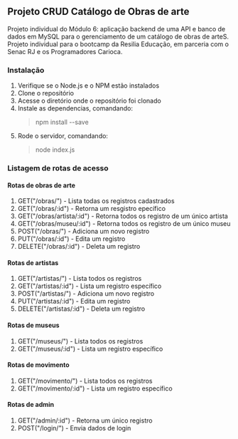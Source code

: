 <h2>Projeto CRUD Catálogo de Obras de arte</h2>
<p>Projeto individual do Módulo 6: aplicação backend de uma API e banco de dados em MySQL para o gerenciamento de um catálogo de obras de arteS. Projeto individual para o bootcamp da Resilia Educação, em parceria com o Senac RJ e os Programadores Carioca.</p>

<h3>Instalação</h3>
<ol>
  <li>Verifique se o Node.js e o NPM estão instalados</li>
  <li>Clone o repositório</li>
  <li>Acesse o diretório onde o repositório foi clonado</li>
  <li>Instale as dependencias, comandando:</li>
  
  <blockquote>
    npm install --save
  </blockquote>
  
  <li>Rode o servidor, comandando:</li>
  <blockquote>
    node index.js
  </blockquote>
</ol>

<h3>Listagem de rotas de acesso</h3>

<h4>Rotas de obras de arte</h4>
<ol>
  <li>GET("/obras/") - Lista todas os registros cadastrados</li>
  <li>GET("/obras/:id") - Retorna um resgistro epecífico</li>
  <li>GET("/obras/artista/:id") - Retorna todos os registro de um único artista</li>
  <li>GET("/obras/museu/:id") - Retorna todos os registro de um único museu</li>
  <li>POST("/obras/") - Adiciona um novo registro</li>
  <li>PUT("/obras/:id") - Edita um registro</li>
  <li>DELETE("/obras/:id") - Deleta um registro</li>
</ol>

<h4>Rotas de artistas</h4>
<ol>
  <li>GET("/artistas/") - Lista todos os registros</li>
  <li>GET("/artistas/:id") - Lista um registro específico</li>
  <li>POST("/artistas/") - Adiciona um novo registro</li>
  <li>PUT("/artistas/:id") - Edita um registro</li>
  <li>DELETE("/artistas/:id") - Deleta um registro</li>
</ol>

<h4>Rotas de museus</h4>
<ol>
  <li>GET("/museus/") - Lista todos os registros</li>
  <li>GET("/museus/:id") - Lista um registro específico</li>
</ol>

<h4>Rotas de movimento</h4>
<ol>
  <li>GET("/movimento/") - Lista todos os registros</li>
  <li>GET("/movimento/:id") - Lista um registro específico</li>
</ol>

<h4>Rotas de admin</h4>
<ol>
  <li>GET("/admin/:id") - Retorna um único registro</li>
  <li>POST("/login/") - Envia dados de login</li>
</ol>
